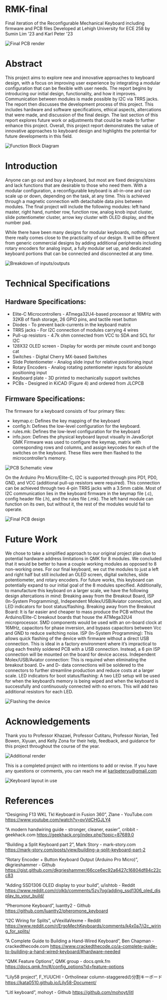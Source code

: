 # RMK-final
Final iteration of the Reconfigurable Mechanical Keyboard including firmware and PCB files
Developed at Lehigh University for ECE 258 by Sumin Lim '23 and Karl Peter '23

![Final PCB render](https://i.imgur.com/Q7iEQr8.png)

# Abstract
This project aims to explore new and innovative approaches to keyboard design, with a focus on improving user experience by integrating a modular configuration that can be flexible with user needs. The report begins by introducing our initial design, functionality, and how it improves. Communication between modules is made possible by I2C via TRRS jacks. The report then discusses the development process of this project. This includes hardware and software specifications, ethical aspects, altercations that were made, and discussion of the final design. The last section of this report explores future work or adjustments that could be made to further enhance this project. Overall, this project report demonstrates the value of innovative approaches to keyboard design and highlights the potential for future developments in this field.

![Function Block Diagram](https://i.imgur.com/t29j0BJ.png)

# Introduction
Anyone can go out and buy a keyboard, but most are fixed designs/sizes and lack functions that are desirable to those who need them. With a modular configuration, a reconfigurable keyboard is all-in-one and can scale up or down, depending on the task, at any time. This is achieved through a magnetic connection with detachable data pins between modules. The final project will include the following modules: left hand master, right hand, number row, function row, analog knob input cluster, slide potentiometer cluster, arrow key cluster with OLED display, and the number pad.

While there have been many designs for modular keyboards, nothing out there really comes close to the practicality of our design. It will be different from generic commercial designs by adding additional peripherals including rotary encoders for analog input, a fully modular set up, and dedicated keyboard portions that can be connected and disconnected at any time. 

![Breakdown of inputs/outputs](https://i.imgur.com/nC9bOGa.png)

# Technical Specifications
## Hardware Specifications:
- Elite-C Microcontrollers - ATmega32U4-based processor at 16MHz with 32KB of flash storage, 26 GPIO pins, and tactile reset button
- Diodes - To prevent back-currents in the keyboard matrix
- TRRS jacks - For I2C connection of modules carrying 4 wires
- Pull-up resistors - 4.7k ohm connected from VCC to SDA and SCL for I2C
- 128X32 OLED screen - Display for words per minute count and bongo cat
- Switches - Digital Cherry MX-based Switches
- Slide Potentiometer - Analog slide input for relative positioning input
- Rotary Encoders - Analog rotating potentiometer inputs for absolute positioning input
- Keyboard plate - 3D printed to mechanically support switches
- PCBs - Designed in KiCAD (Figure 4) and ordered from JLCPCB

## Firmware Specifications:
The firmware for a keyboard consists of four primary files: 
- keymap.c: Defines the key mapping of the keyboard
- config.h: Defines the low-level configuration for the keyboard.
- rules.mk: Defines the low-level configuration for the keyboard
- info.json: Defines the physical keyboard layout visually in JavaScript
QMK Firmware was used to configure the keymap, matrix with corresponding rows and columns, and assign keycodes for each of the switches on the keyboard. These files were then flashed to the microcontroller’s memory.

![PCB Schematic view](https://i.imgur.com/BqD4hnJ.png)

On the Arduino Pro Micro/Elite-C, I2C is supported through pins PD1, PD0, GND, and VCC (additional pull-up resistors were required). This connection can be achieved through two 4-pin TRRS jacks with a 3.5mm cable. Most of I2C communication lies in the keyboard firmware in the keymap file (.c), config header file (.h), and the rules file (.mk). The left hand module can function on its own, but without it, the rest of the modules would fail to operate.

![Final PCB design](https://i.imgur.com/NxLz2rQ.png)

# Future Work
We chose to take a simplified approach to our original project plan due to potential hardware address limitations in QMK for 8 modules. We concluded that it would be better to have a couple working modules as opposed to 8 non-working ones. For our final keyboard, we cut the modules to just a left and right half but still included an OLED screen, digital switches, slide potentiometer, and rotary encoders. For future works, this keyboard can potentially expand to our initial goal of the 8 modules specified.
Additionally, to manufacture this keyboard on a larger scale, we have the following design altercations in mind: Breaking away from the Breakout Board, ISP (In-System Programming), Independent Molex/USB/Aviator connection, and LED indicators for boot status/flashing.
Breaking away from the Breakout Board: It is far easier and cheaper to mass produce the PCB without the Arduino/Elite-C breakout boards that house the ATMega32U4 microprocessor. SMD components would be used with an on-board clock at 16MHz, capacitors for phase inversion, and bypass capacitors between Vcc and GND to reduce switching noise.
ISP (In-System Programming): This allows quick flashing of the device with firmware without a direct USB connection. This is ideal in a factory environment where it’s impractical to plug each freshly soldered PCB with a USB connection. Instead, a 6 pin ISP connection will be mounted on the board for device access.
Independent Molex/USB/Aviator connection: This is required when eliminating the breakout board. D+ and D- data connections will be soldered to the connectors to further streamline production and reduce costs at a larger scale.
LED indicators for boot status/flashing: A two LED setup will be used for when the keyboard’s memory is being wiped and when the keyboard is successfully and continuously connected with no errors. This will add two additional resistors for each LED.

![Flashing the device](https://i.imgur.com/SnhBrNZ.png)

# Acknowledgements
Thank you to Professor Khazaei, Professor Cutitaru, Professor Norian, Ted Bowen, Xiyuan, and Kelly Zona for their help, feedback, and guidance for this project throughout the course of the year.

![Additional render](https://i.imgur.com/dRd8EIC.png)

This is a completed project with no intentions to add or revise. If you have any questions or comments, you can reach me at karlpeteryu@gmail.com

![Keyboard layout in use](https://i.imgur.com/cGYRn9Q.jpg)

# References
“Designing F13 WKL Tkl Keyboard in Fusion 360”, Zlane - YouTube.com
https://www.youtube.com/watch?v=pvVdCHGJLY4

“A modern handwiring guide - stronger, cleaner, easier”, cribbit - geekhack.com
https://geekhack.org/index.php?topic=87689.0

“Building a Split Keyboard part 2”, Mark Story - mark-story.com
https://mark-story.com/posts/view/building-a-split-keyboard-part-2

“Rotary Encoder + Button Keyboard Output (Arduino Pro Micro)”, dkgrieshammer - Github
https://gist.github.com/dkgrieshammer/66cce6ec92a6427c16804df84c22cc83

“Adding SSD1306 OLED display to your build”, u/ishtob - Reddit
https://www.reddit.com/r/olkb/comments/5zy7og/adding_ssd1306_oled_display_to_your_build/

“Pheromone Keyboard”, luantty2 - Github
https://github.com/luantty2/pheromone_keyboard

“I2C Wiring for Splits”, u/VexillaVexme - Reddit
https://www.reddit.com/r/ErgoMechKeyboards/comments/k4x0a7/i2c_wiring_for_splits/

“A Complete Guide to Building a Hand-Wired Keyboard”, Ben Chapman - crackedthecode.com
https://www.crackedthecode.co/a-complete-guide-to-building-a-hand-wired-keyboard/#hardware-needed

“QMK Feature Options”, QMK group - docs.qmk.fm
https://docs.qmk.fm/#/config_options?id=feature-options

“Lily58 project”, F_YUUCHI - Ortholinear column-staggeredの分割キーボード
https://kata0510.github.io/Lily58-Document/

“Litl keyboard”, mohoyt - Github
https://github.com/mohoyt/litl

